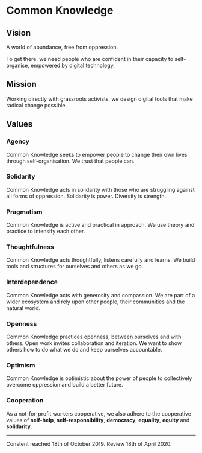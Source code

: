 # Common Knowledge

## Vision

A world of abundance, free from oppression.

To get there, we need people who are confident in their capacity to self-organise, empowered by digital technology.

## Mission

Working directly with grassroots activists, we design digital tools that make radical change possible.

## Values

### Agency

Common Knowledge seeks to empower people to change their own lives through self-organisation. We trust that people can.

### Solidarity

Common Knowledge acts in solidarity with those who are struggling against all forms of oppression. Solidarity is power. Diversity is strength.

### Pragmatism

Common Knowledge is active and practical in approach. We use theory and practice to intensify each other.

### Thoughtfulness

Common Knowledge acts thoughtfully, listens carefully and learns. We build tools and structures for ourselves and others as we go.

### Interdependence
Common Knowledge acts with generosity and compassion. We are part of a wider ecosystem and rely upon other people, their communities and the natural world.

### Openness
Common Knowledge practices openness, between ourselves and with others. Open work invites collaboration and iteration. We want to show others how to do what we do and keep ourselves accountable.

### Optimism
Common Knowledge is optimistic about the power of people to collectively overcome oppression and build a better future.

### Cooperation
As a not-for-profit workers cooperative, we also adhere to the cooperative values of **self-help**, **self-responsibility**, **democracy**, **equality**, **equity** and **solidarity**.

---

Constent reached 18th of October 2019. Review 18th of April 2020.
